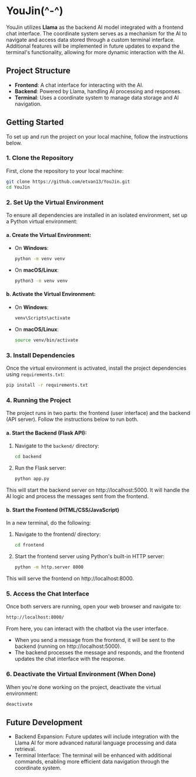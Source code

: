 # YouJin(^-^)

YouJin utilizes **Llama** as the backend AI model integrated with a frontend chat interface. The coordinate system serves as a mechanism for the AI to navigate and access data stored through a custom terminal interface. Additional features will be implemented in future updates to expand the terminal's functionality, allowing for more dynamic interaction with the AI.

## Project Structure
- **Frontend**: A chat interface for interacting with the AI.
- **Backend**: Powered by Llama, handling AI processing and responses.
- **Terminal**: Uses a coordinate system to manage data storage and AI navigation.

## Getting Started

To set up and run the project on your local machine, follow the instructions below.

### 1. Clone the Repository

First, clone the repository to your local machine:

```bash
git clone https://github.com/etvan13/YouJin.git
cd YouJin
```

### 2. Set Up the Virtual Environment

To ensure all dependencies are installed in an isolated environment, set up a Python virtual environment:

#### a. Create the Virtual Environment:

- On **Windows**:

    ```bash
    python -m venv venv
    ```

- On **macOS/Linux**:

    ```bash
    python3 -m venv venv
    ```

#### b. Activate the Virtual Environment:

- On **Windows**:

    ```bash
    venv\Scripts\activate
    ```

- On **macOS/Linux**:

    ```bash
    source venv/bin/activate
    ```

### 3. Install Dependencies

Once the virtual environment is activated, install the project dependencies using `requirements.txt`:

```bash
pip install -r requirements.txt
```

### 4. Running the Project

The project runs in two parts: the frontend (user interface) and the backend (API server). Follow the instructions below to run both.

#### a. Start the Backend (Flask API):

1. Navigate to the `backend/` directory:
    ```bash
    cd backend
    ```

2. Run the Flask server:
    ```bash
    python app.py
    ```

This will start the backend server on http://localhost:5000. It will handle the AI logic and process the messages sent from the frontend.


#### b. Start the Frontend (HTML/CSS/JavaScript)

In a new terminal, do the following:

1. Navigate to the frontend/ directory:

    ```bash
    cd frontend
    ```

2. Start the frontend server using Python's built-in HTTP server:

    ```bash
    python -m http.server 8000
    ```

This will serve the frontend on http://localhost:8000.


### 5. Access the Chat Interface

Once both servers are running, open your web browser and navigate to:

```bash
http://localhost:8000/
```

From here, you can interact with the chatbot via the user interface.

* When you send a message from the frontend, it will be sent to the backend (running on http://localhost:5000).
* The backend processes the message and responds, and the frontend updates the chat interface with the response.

### 6. Deactivate the Virtual Environment (When Done)

When you're done working on the project, deactivate the virtual environment:
```bash
deactivate
```

## Future Development

* Backend Expansion: Future updates will include integration with the Llama AI for more advanced natural language processing and data retrieval.
* Terminal Interface: The terminal will be enhanced with additional commands, enabling more efficient data navigation through the coordinate system.
